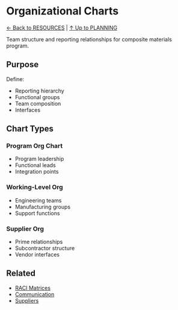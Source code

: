 # Organizational Charts

[← Back to RESOURCES](../README.md) | [↑ Up to PLANNING](../../README.md)

Team structure and reporting relationships for composite materials program.

## Purpose

Define:
- Reporting hierarchy
- Functional groups
- Team composition
- Interfaces

## Chart Types

### Program Org Chart
- Program leadership
- Functional leads
- Integration points

### Working-Level Org
- Engineering teams
- Manufacturing groups
- Support functions

### Supplier Org
- Prime relationships
- Subcontractor structure
- Vendor interfaces

## Related

- [RACI Matrices](../RACI/)
- [Communication](../../../COMMUNICATION/)
- [Suppliers](../../../SUPPLIERS/)
